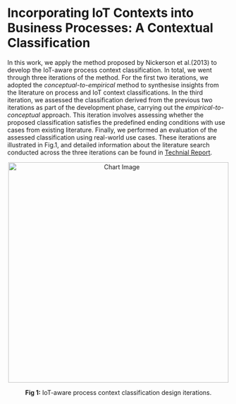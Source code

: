 # Incorporating IoT Contexts into Business Processes: A Contextual Classification

In this work, we apply the method proposed by Nickerson et al.(2013) to develop the IoT-aware process context classification. In total, we went through three iterations of the method. For the first two iterations, we adopted the _conceptual-to-empirical_ method to synthesise insights from the literature on process and IoT context classifications. In the third iteration, we assessed the classification derived from the previous two iterations as part of the development phase, carrying out the _empirical-to-conceptual_ approach. This iteration involves assessing whether the proposed classification satisfies the predefined ending conditions with use cases from existing literature. Finally, we performed an evaluation of the assessed classification using real-world use cases. These iterations are illustrated in Fig.1, and detailed information about the literature search conducted across the three iterations can be found in [Technial Report](TechnicalReport.md).

<div align="center">
  <img src="Figures/design_iterations" alt="Chart Image" width="500">
  <p><strong>Fig 1:</strong> IoT-aware process context classification design iterations.</p>
</div>
